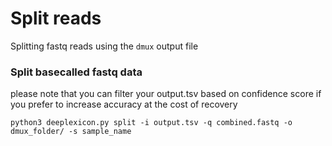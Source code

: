 # Split reads

Splitting fastq reads using the `dmux` output file
<!-- , or splitting mapped reads for use in `train` -->

### Split basecalled fastq data

please note that you can filter your output.tsv based on confidence score if you prefer to increase accuracy at the cost of recovery

    python3 deeplexicon.py split -i output.tsv -q combined.fastq -o dmux_folder/ -s sample_name
<!--
### Split mapped reads (.paf) for use in training

    python3 deeplexicon.py split --train -i mapped.paf -o split_train_output/ -->
